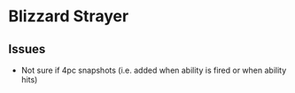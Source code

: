 # Blizzard Strayer

## Issues

- Not sure if 4pc snapshots (i.e. added when ability is fired or when ability hits)
